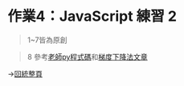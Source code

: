 # 作業4：JavaScript 練習 2

>1~7皆為原創

>8 參考[老師py程式碼](https://github.com/ccc112b/py2cs/blob/master/03-%E4%BA%BA%E5%B7%A5%E6%99%BA%E6%85%A7/02-%E5%84%AA%E5%8C%96%E7%AE%97%E6%B3%95/02-%E6%B7%B1%E5%BA%A6%E5%AD%B8%E7%BF%92%E5%84%AA%E5%8C%96/02-%E6%A2%AF%E5%BA%A6/vecGradient.py)和[梯度下降法文章](https://github.com/ccc112b/py2cs/blob/master/03-%E4%BA%BA%E5%B7%A5%E6%99%BA%E6%85%A7/02-%E5%84%AA%E5%8C%96%E7%AE%97%E6%B3%95/(完全理解並自行撰寫)02-%E6%B7%B1%E5%BA%A6%E5%AD%B8%E7%BF%92%E5%84%AA%E5%8C%96/%E6%A2%AF%E5%BA%A6%E4%B8%8B%E9%99%8D%E6%B3%95.md)


→[回統整頁](https://peterwang0329.github.io/wp/index.html)